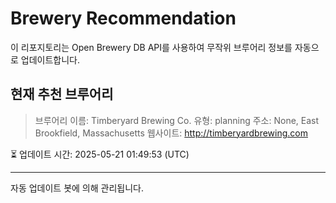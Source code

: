 # Brewery Recommendation

이 리포지토리는 Open Brewery DB API를 사용하여 무작위 브루어리 정보를 자동으로 업데이트합니다.

## 현재 추천 브루어리
> 브루어리 이름: Timberyard Brewing Co.
유형: planning
주소: None, East Brookfield, Massachusetts
웹사이트: http://timberyardbrewing.com

⏳ 업데이트 시간: 2025-05-21 01:49:53 (UTC)

---
자동 업데이트 봇에 의해 관리됩니다.